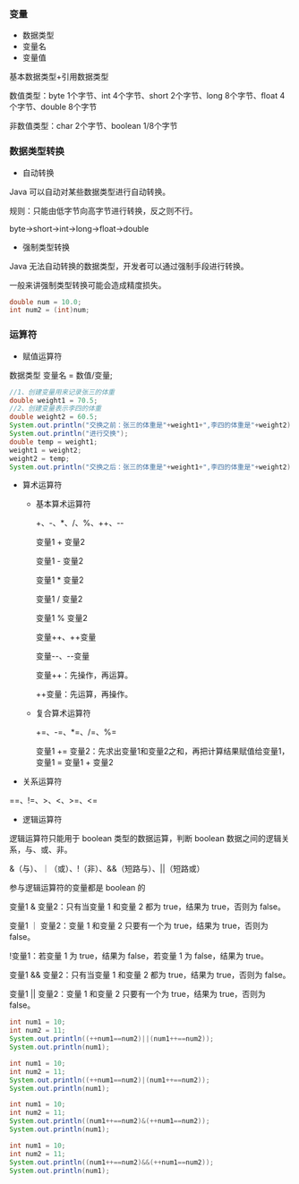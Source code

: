 ### 变量

- 数据类型
- 变量名
- 变量值

基本数据类型+引用数据类型

数值类型：byte 1个字节、int 4个字节、short 2个字节、long 8个字节、float 4个字节、double 8个字节

非数值类型：char 2个字节、boolean 1/8个字节

### 数据类型转换

- 自动转换

Java 可以自动对某些数据类型进行自动转换。

规则：只能由低字节向高字节进行转换，反之则不行。

byte->short->int->long->float->double

- 强制类型转换

Java 无法自动转换的数据类型，开发者可以通过强制手段进行转换。

一般来讲强制类型转换可能会造成精度损失。

```java
double num = 10.0;
int num2 = (int)num;
```



### 运算符

- 赋值运算符

数据类型 变量名 = 数值/变量;

```java
//1、创建变量用来记录张三的体重
double weight1 = 70.5;
//2、创建变量表示李四的体重
double weight2 = 60.5;
System.out.println("交换之前：张三的体重是"+weight1+",李四的体重是"+weight2);
System.out.println("进行交换");
double temp = weight1;
weight1 = weight2;
weight2 = temp;
System.out.println("交换之后：张三的体重是"+weight1+",李四的体重是"+weight2);
```

- 算术运算符

  - 基本算术运算符

    +、-、*、/、%、++、--

    变量1 + 变量2

    变量1 - 变量2

    变量1 * 变量2

    变量1 / 变量2

    变量1 % 变量2

    变量++、++变量

    变量--、--变量

    变量++：先操作，再运算。

    ++变量：先运算，再操作。

  - 复合算术运算符

    +=、-=、*=、/=、%=

    变量1 += 变量2：先求出变量1和变量2之和，再把计算结果赋值给变量1，变量1 = 变量1 + 变量2

- 关系运算符

==、!=、>、<、>=、<=

- 逻辑运算符

逻辑运算符只能用于 boolean 类型的数据运算，判断 boolean 数据之间的逻辑关系，与、或、非。

&（与）、｜（或）、!（非）、&&（短路与）、||（短路或）

参与逻辑运算符的变量都是 boolean 的

变量1 & 变量2：只有当变量 1 和变量 2 都为 true，结果为 true，否则为 false。

变量1 ｜ 变量2：变量 1 和变量 2 只要有一个为 true，结果为 true，否则为 false。

!变量1：若变量 1 为 true，结果为 false，若变量 1 为 false，结果为 true。

变量1 && 变量2：只有当变量 1 和变量 2 都为 true，结果为 true，否则为 false。

变量1 || 变量2：变量 1 和变量 2 只要有一个为 true，结果为 true，否则为 false。

```java
int num1 = 10;
int num2 = 11;
System.out.println((++num1==num2)||(num1++==num2));
System.out.println(num1);

int num1 = 10;
int num2 = 11;
System.out.println((++num1==num2)|(num1++==num2));
System.out.println(num1);

int num1 = 10;
int num2 = 11;
System.out.println((num1++==num2)&(++num1==num2));
System.out.println(num1);

int num1 = 10;
int num2 = 11;
System.out.println((num1++==num2)&&(++num1==num2));
System.out.println(num1);
```

